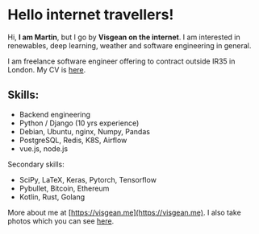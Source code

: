 # Hello internet travellers!

Hi, **I am Martin**, but I go by **Visgean on the internet**. I am interested in renewables, deep learning, weather and software engineering in general.


I am freelance software engineer offering to contract outside IR35 in London. My CV is [here](/cv.pdf).  


## Skills: 

- Backend engineering
- Python / Django (10 yrs experience)
- Debian, Ubuntu, nginx, Numpy, Pandas
- PostgreSQL, Redis, K8S, Airflow
- vue.js, node.js

Secondary skills: 

- SciPy, LaTeX, Keras, Pytorch, Tensorflow
- Pybullet, Bitcoin, Ethereum
- Kotlin, Rust, Golang

More about me at [https://visgean.me](https://visgean.me). I also take photos which you can see [here](https://tintinburgh.com/). 
